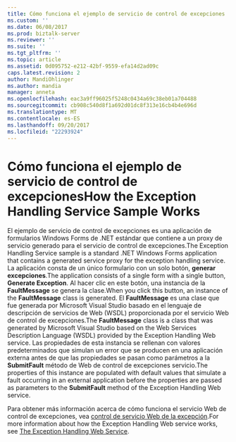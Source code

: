 ```yaml
---
title: Cómo funciona el ejemplo de servicio de control de excepciones | Documentos de Microsoft
ms.custom: ''
ms.date: 06/08/2017
ms.prod: biztalk-server
ms.reviewer: ''
ms.suite: ''
ms.tgt_pltfrm: ''
ms.topic: article
ms.assetid: 0d095752-e212-42bf-9559-efa14d2ad09c
caps.latest.revision: 2
author: MandiOhlinger
ms.author: mandia
manager: anneta
ms.openlocfilehash: eac3a9ff96025f5248c0434a69c38eb01a704488
ms.sourcegitcommit: cb908c540d8f1a692d01dc8f313e16cb4b4e696d
ms.translationtype: MT
ms.contentlocale: es-ES
ms.lasthandoff: 09/20/2017
ms.locfileid: "22293924"
---
```

# <a name="how-the-exception-handling-service-sample-works"></a><span data-ttu-id="91103-102">Cómo funciona el ejemplo de servicio de control de excepciones</span><span class="sxs-lookup"><span data-stu-id="91103-102">How the Exception Handling Service Sample Works</span></span>
<span data-ttu-id="91103-103">El ejemplo de servicio de control de excepciones es una aplicación de formularios Windows Forms de .NET estándar que contiene a un proxy de servicio generado para el servicio de control de excepciones.</span><span class="sxs-lookup"><span data-stu-id="91103-103">The Exception Handling Service sample is a standard .NET Windows Forms application that contains a generated service proxy for the exception handling service.</span></span> <span data-ttu-id="91103-104">La aplicación consta de un único formulario con un solo botón, **generar excepciones**.</span><span class="sxs-lookup"><span data-stu-id="91103-104">The application consists of a single form with a single button, **Generate Exception**.</span></span> <span data-ttu-id="91103-105">Al hacer clic en este botón, una instancia de la **FaultMessage** se genera la clase.</span><span class="sxs-lookup"><span data-stu-id="91103-105">When you click this button, an instance of the **FaultMessage** class is generated.</span></span> <span data-ttu-id="91103-106">El **FaultMessage** es una clase que fue generada por Microsoft Visual Studio basado en el lenguaje de descripción de servicios de Web (WSDL) proporcionada por el servicio Web de control de excepciones.</span><span class="sxs-lookup"><span data-stu-id="91103-106">The **FaultMessage** class is a class that was generated by Microsoft Visual Studio based on the Web Services Description Language (WSDL) provided by the Exception Handling Web service.</span></span> <span data-ttu-id="91103-107">Las propiedades de esta instancia se rellenan con valores predeterminados que simulan un error que se producen en una aplicación externa antes de que las propiedades se pasan como parámetros a la **SubmitFault** método de Web de control de excepciones servicio.</span><span class="sxs-lookup"><span data-stu-id="91103-107">The properties of this instance are populated with default values that simulate a fault occurring in an external application before the properties are passed as parameters to the **SubmitFault** method of the Exception Handling Web service.</span></span>  
  
 <span data-ttu-id="91103-108">Para obtener más información acerca de cómo funciona el servicio Web de control de excepciones, vea [control de servicio Web de la excepción](../esb-toolkit/the-exception-handling-web-service.md).</span><span class="sxs-lookup"><span data-stu-id="91103-108">For more information about how the Exception Handling Web service works, see [The Exception Handling Web Service](../esb-toolkit/the-exception-handling-web-service.md).</span></span>